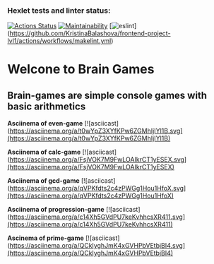 ### Hexlet tests and linter status:
[![Actions Status](https://github.com/KristinaBalashova/frontend-project-lvl1/workflows/hexlet-check/badge.svg)](https://github.com/KristinaBalashova/frontend-project-lvl1/actions)
[![Maintainability](https://api.codeclimate.com/v1/badges/a99a88d28ad37a79dbf6/maintainability)](https://codeclimate.com/github/codeclimate/codeclimate/maintainability)
[![eslint](https://github.com/KristinaBalashova/frontend-project-lvl1/actions/workflows/makelint.yml/badge.svg)] (https://github.com/KristinaBalashova/frontend-project-lvl1/actions/workflows/makelint.yml)

# Welcone to Brain Games
## Brain-games are simple console games with basic arithmetics
**Asciinema of even-game**
[![asciicast](https://asciinema.org/a/t0wYpZ3XYfKPw6ZGMhIjIYl1B.svg](https://asciinema.org/a/t0wYpZ3XYfKPw6ZGMhIjIYl1B)

**Asciinema of calc-game**
[![asciicast](https://asciinema.org/a/FsjVOK7M9FwLOAIkrCT1yESEX.svg](https://asciinema.org/a/FsjVOK7M9FwLOAIkrCT1yESEX)

**Asciinema of gcd-game**
[![asciicast](https://asciinema.org/a/qVPKfdts2c4zPWGg1Hou1HfoX.svg](https://asciinema.org/a/qVPKfdts2c4zPWGg1Hou1HfoX)

**Asciinema of progression-game**
[![asciicast](https://asciinema.org/a/c14Xh5GVdPU7keKvhhcsXR411.svg](https://asciinema.org/a/c14Xh5GVdPU7keKvhhcsXR411)

**Ascinema of prime-game**
[![asciicast](https://asciinema.org/a/QCkIyghJmK4xGVHPbVEtbjBI4.svg](https://asciinema.org/a/QCkIyghJmK4xGVHPbVEtbjBI4)

